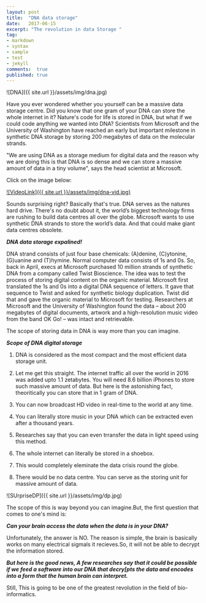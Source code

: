 ```yaml
---
layout: post
title:  "DNA data storage"
date:   2017-06-15
excerpt: "The revolution in data Storage "
tag:
- markdown 
- syntax
- sample
- test
- jekyll
comments:  true
published: true
---
```


![DNA]({{ site.url }}/assets/img/dna.jpg)

Have you ever wondered whether you yourself can be a massive data storage centre. Did you know that one gram of your DNA can store the whole internet in it? Nature's code for life is stored in DNA, but what if we could code anything we wanted into DNA? Scientists from Microsoft and the University of Washington have reached an early but important milestone in synthetic DNA storage by storing 200 megabytes of data on the molecular strands.

"We are using DNA as a storage medium for digital data and the reason why we are doing this is that DNA is so dense and we can store a massive amount of data in a tiny volume", says the head scientist at Microsoft.

Click on the image below:

[![VideoLink]({{ site.url }}/assets/img/dna-vid.jpg)](https://www.youtube.com/watch?v=qloX87Apz2o)

Sounds surprising right? Basically that's true. DNA serves as the natures hard drive. There's no doubt about it, the world’s biggest technology firms are rushing to build data centres all over the globe. Microsoft wants to use synthetic DNA strands to store the world’s data. And that could make giant data centres obsolete.

_**DNA data storage expalined!**_

DNA strand consists of just four base chemicals: (A)denine, (C)ytonine, (G)uanine and (T)hymine. Normal computer data consists of 1s and 0s. So, back in April, execs at Microsoft purchased 10 million strands of synthetic DNA from a company called Twist Bioscience. The idea was to test the process of storing digital content on the organic material. Microsoft first translated the 1s and 0s into a digital DNA sequence of letters. It gave that sequence to Twist and asked for synthetic biology duplication. Twist did that and gave the organic material to Microsoft for testing. Researchers at Microsoft and the University of Washington found the data – about 200 megabytes of digital documents, artwork and a high-resolution music video from the band OK Go! – was intact and retrievable.

The scope of storing data in DNA is way more than you can imagine.

_**Scope of DNA digital storage**_

1. DNA is considered as the most compact and the most efficient data storage unit.

2. Let me get this straight. The internet traffic all over the world in 2016 was added upto 1.1 zetabytes. You will need 8.6 billion iPhones to store such massive amount of data. But here is the astonishing fact, theoritically you can store that in 1 gram of DNA.

3. You can now broadcast HD video in real-time to the world at any time.

4. You can literally store music in your DNA which can be extracted even after a thousand years.

5. Researches say that you can even trransfer the data in light speed using this method.

6. The whole internet can literally be stored in a shoebox.

7. This would completely eleminate the data crisis round the globe.

8. There would be no data centre. You can serve as the storing unit for massive amount of data.

![SUrpriseDP]({{ site.url }}/assets/img/dp.jpg)

The scope of this is way beyond you can imagine.But, the first question that comes to one's mind is:

_**Can your brain access the data when the data is in your DNA?**_

Unfortunately, the answer is NO. The reason is simple, the brain is basically works on many electrical sigmals it recieves.So, it will not be able to decrypt the information stored.

_**But here is the good news, A few researches say that it could be possible if we feed a software into our DNA that decry[pts the data and encodes into a form that the human brain can interpret.**_

Still, This is going to be one of the greatest revolution in the field of bio-informatics.






